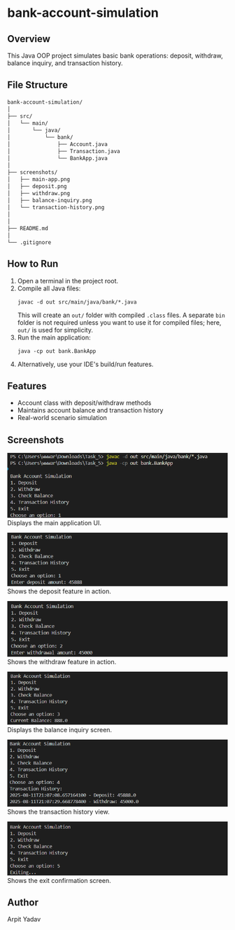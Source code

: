 
# bank-account-simulation

## Overview
This Java OOP project simulates basic bank operations: deposit, withdraw, balance inquiry, and transaction history.

## File Structure
```
bank-account-simulation/
│
├── src/
│   └── main/
│       └── java/
│           └── bank/
│               ├── Account.java
│               ├── Transaction.java
│               └── BankApp.java
│
├── screenshots/
│   ├── main-app.png
│   ├── deposit.png
│   ├── withdraw.png
│   ├── balance-inquiry.png
│   └── transaction-history.png
│
│
├── README.md
│
└── .gitignore
```


## How to Run
1. Open a terminal in the project root.
2. Compile all Java files:
	```shell
	javac -d out src/main/java/bank/*.java
	```
	This will create an `out/` folder with compiled `.class` files. A separate `bin` folder is not required unless you want to use it for compiled files; here, `out/` is used for simplicity.
3. Run the main application:
	```shell
	java -cp out bank.BankApp
	```
4. Alternatively, use your IDE's build/run features.

## Features
- Account class with deposit/withdraw methods
- Maintains account balance and transaction history
- Real-world scenario simulation





## Screenshots

![Main Application Screenshot](screenshots/main-app.png)
Displays the main application UI.

![Deposit Screenshot](screenshots/deposit.png)
Shows the deposit feature in action.

![Withdraw Screenshot](screenshots/withdraw.png)
Shows the withdraw feature in action.

![Balance Inquiry Screenshot](screenshots/balance-inquiry.png)
Displays the balance inquiry screen.

![Transaction History Screenshot](screenshots/transaction-history.png)
Shows the transaction history view.

![Exit Screenshot](screenshots/exit.png)
Shows the exit confirmation screen.


## Author
Arpit Yadav
